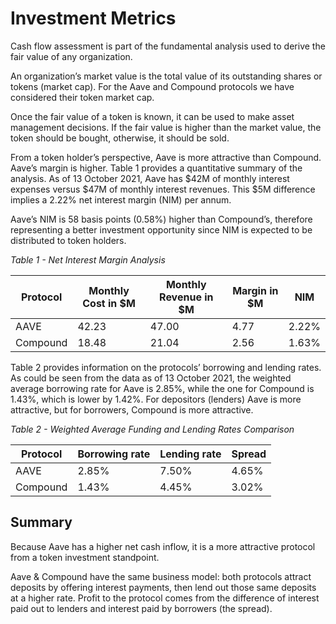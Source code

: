 # Investment Metrics

Cash flow assessment is part of the fundamental analysis used to derive the fair value of any organization.&#x20;

An organization’s market value is the total value of its outstanding shares or tokens (market cap). For the Aave and Compound protocols we have considered their token market cap.&#x20;

Once the fair value of a token is known, it can be used to make asset management decisions. If the fair value is higher than the market value, the token should be bought, otherwise, it should be sold.&#x20;

From a token holder’s perspective, Aave is more attractive than Compound. Aave’s margin is higher. Table 1 provides a quantitative summary of the analysis. As of 13 October 2021, Aave has $42M of monthly interest expenses versus $47M of monthly interest revenues. This $5M difference implies a 2.22% net interest margin (NIM) per annum.&#x20;

Aave’s NIM is 58 basis points (0.58%) higher than Compound’s, therefore representing a better investment opportunity since NIM is expected to be distributed to token holders.

_Table 1 - Net Interest Margin Analysis_

| Protocol | Monthly Cost in $M | Monthly Revenue in $M | Margin in $M | NIM   |
| -------- | ------------------ | --------------------- | ------------ | ----- |
| AAVE     | 42.23              | 47.00                 | 4.77         | 2.22% |
| Compound | 18.48              | 21.04                 | 2.56         | 1.63% |

Table 2 provides information on the protocols’ borrowing and lending rates. As could be seen from the data as of 13 October 2021, the weighted average borrowing rate for Aave is 2.85%, while the one for Compound is 1.43%, which is lower by 1.42%. For depositors (lenders) Aave is more attractive, but for borrowers, Compound is more attractive.

_Table 2 - Weighted Average Funding and Lending Rates Comparison_

| Protocol | Borrowing rate | Lending rate | Spread |
| -------- | -------------- | ------------ | ------ |
| AAVE     | 2.85%          | 7.50%        | 4.65%  |
| Compound | 1.43%          | 4.45%        | 3.02%  |

## **Summary**

Because Aave has a higher net cash inflow, it is a more attractive protocol from a token investment standpoint.&#x20;

Aave & Compound have the same business model: both protocols attract deposits by offering interest payments, then lend out those same deposits at a higher rate. Profit to the protocol comes from the difference of interest paid out to lenders and interest paid by borrowers (the spread).
